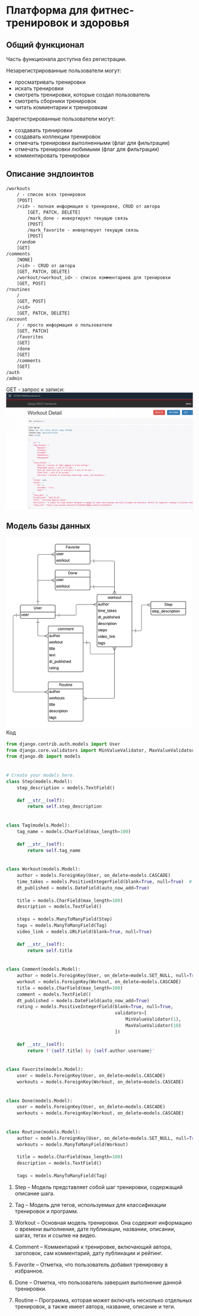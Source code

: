 # Платформа для фитнес-тренировок и здоровья

## Общий функционал

Часть функционала доступна без регистрации.

Незарегистрированные пользователи могут:
- просматривать тренировки
- искать тренировки
- смотреть тренировки, которые создал пользователь
- смотреть сборники тренировок
- читать комментарии к тренировкам

Зарегистрированные пользователи могут:
- создавать тренировки
- создавать коллекции тренировок
- отмечать тренировки выполненными (флаг для фильтрации)
- отмечать тренировки любимыми (флаг для фильтрации)
- комментировать тренировки


## Описание эндпоинтов

``` 
/workouts
    / - список всех тренировок
    [POST]
    /<id> - полная информация о тренировке, CRUD от автора
        [GET, PATCH, DELETE]
        /mark_done - инвертирует текущую связь
        [POST]
        /mark_favorite - инвертирует текущую связь
        [POST]
    /random
    [GET]
/comments
    [NONE]
    /<id> - CRUD от автора
    [GET, PATCH, DELETE]
    /workout/<workout_id> - список комментариев для тренировки
    [GET, POST]
/routines
    /
    [GET, POST]
    /<id>
    [GET, PATCH, DELETE]
/account
    / - просто информация о пользователе
    [GET, PATCH]
    /favorites
    [GET]
    /done
    [GET]
    /comments
    [GET]
/auth
/admin
```
GET - запрос к записи:
![workout_api.png](workout_api.png)
## Модель базы данных

![workout_models.png](workout_models.png)
Код
```python
from django.contrib.auth.models import User
from django.core.validators import MinValueValidator, MaxValueValidator
from django.db import models


# Create your models here.
class Step(models.Model):
    step_description = models.TextField()

    def __str__(self):
        return self.step_description


class Tag(models.Model):
    tag_name = models.CharField(max_length=100)

    def __str__(self):
        return self.tag_name


class Workout(models.Model):
    author = models.ForeignKey(User, on_delete=models.CASCADE)
    time_takes = models.PositiveIntegerField(blank=True, null=True)  # 15 minutes per 1 unit
    dt_published = models.DateField(auto_now_add=True)

    title = models.CharField(max_length=100)
    description = models.TextField()

    steps = models.ManyToManyField(Step)
    tags = models.ManyToManyField(Tag)
    video_link = models.URLField(blank=True, null=True)

    def __str__(self):
        return self.title


class Comment(models.Model):
    author = models.ForeignKey(User, on_delete=models.SET_NULL, null=True)
    workout = models.ForeignKey(Workout, on_delete=models.CASCADE)
    title = models.CharField(max_length=100)
    comment = models.TextField()
    dt_published = models.DateField(auto_now_add=True)
    rating = models.PositiveIntegerField(blank=True, null=True,
                                         validators=[
                                             MinValueValidator(1),
                                             MaxValueValidator(10)
                                         ])

    def __str__(self):
        return f'{self.title} by {self.author.username}'


class Favorite(models.Model):
    user = models.ForeignKey(User, on_delete=models.CASCADE)
    workouts = models.ForeignKey(Workout, on_delete=models.CASCADE)


class Done(models.Model):
    user = models.ForeignKey(User, on_delete=models.CASCADE)
    workouts = models.ForeignKey(Workout, on_delete=models.CASCADE)


class Routine(models.Model):
    author = models.ForeignKey(User, on_delete=models.SET_NULL, null=True)
    workouts = models.ManyToManyField(Workout)

    title = models.CharField(max_length=100)
    description = models.TextField()

    tags = models.ManyToManyField(Tag)
```
1. Step – Модель представляет собой шаг тренировки, содержащий описание шага.
   
2. Tag – Модель для тегов, используемых для классификации тренировок и программ.

3. Workout – Основная модель тренировки. Она содержит информацию о времени выполнения, дате публикации, названии, описании, шагах, тегах и ссылке на видео.

4. Comment – Комментарий к тренировке, включающий автора, заголовок, сам комментарий, дату публикации и рейтинг.

5. Favorite – Отметка, что пользователь добавил тренировку в избранное.

6. Done – Отметка, что пользователь завершил выполнение данной тренировки.

7. Routine – Программа, которая может включать несколько отдельных тренировок, а также имеет автора, название, описание и теги.